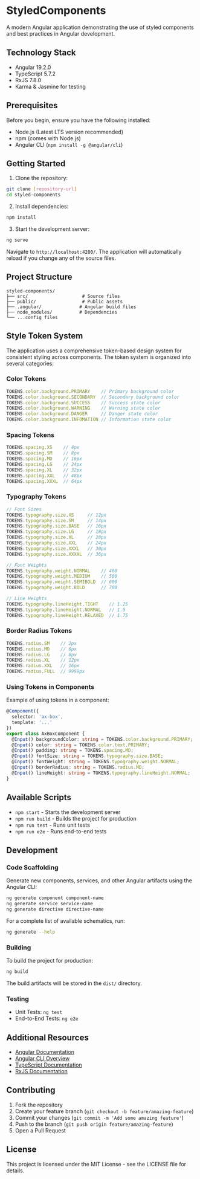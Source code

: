 # StyledComponents

A modern Angular application demonstrating the use of styled components and best practices in Angular development.

## Technology Stack

- Angular 19.2.0
- TypeScript 5.7.2
- RxJS 7.8.0
- Karma & Jasmine for testing

## Prerequisites

Before you begin, ensure you have the following installed:
- Node.js (Latest LTS version recommended)
- npm (comes with Node.js)
- Angular CLI (`npm install -g @angular/cli`)

## Getting Started

1. Clone the repository:
```bash
git clone [repository-url]
cd styled-components
```

2. Install dependencies:
```bash
npm install
```

3. Start the development server:
```bash
ng serve
```

Navigate to `http://localhost:4200/`. The application will automatically reload if you change any of the source files.

## Project Structure

```
styled-components/
├── src/                    # Source files
├── public/                 # Public assets
├── .angular/              # Angular build files
├── node_modules/          # Dependencies
└── ...config files
```

## Style Token System

The application uses a comprehensive token-based design system for consistent styling across components. The token system is organized into several categories:

### Color Tokens

```typescript
TOKENS.color.background.PRIMARY    // Primary background color
TOKENS.color.background.SECONDARY  // Secondary background color
TOKENS.color.background.SUCCESS    // Success state color
TOKENS.color.background.WARNING    // Warning state color
TOKENS.color.background.DANGER     // Danger state color
TOKENS.color.background.INFOMATION // Information state color
```

### Spacing Tokens

```typescript
TOKENS.spacing.XS    // 4px
TOKENS.spacing.SM    // 8px
TOKENS.spacing.MD    // 16px
TOKENS.spacing.LG    // 24px
TOKENS.spacing.XL    // 32px
TOKENS.spacing.XXL   // 48px
TOKENS.spacing.XXXL  // 64px
```

### Typography Tokens

```typescript
// Font Sizes
TOKENS.typography.size.XS     // 12px
TOKENS.typography.size.SM     // 14px
TOKENS.typography.size.BASE   // 16px
TOKENS.typography.size.LG     // 18px
TOKENS.typography.size.XL     // 20px
TOKENS.typography.size.XXL    // 24px
TOKENS.typography.size.XXXL   // 30px
TOKENS.typography.size.XXXXL  // 36px

// Font Weights
TOKENS.typography.weight.NORMAL    // 400
TOKENS.typography.weight.MEDIUM    // 500
TOKENS.typography.weight.SEMIBOLD  // 600
TOKENS.typography.weight.BOLD      // 700

// Line Heights
TOKENS.typography.lineHeight.TIGHT    // 1.25
TOKENS.typography.lineHeight.NORMAL   // 1.5
TOKENS.typography.lineHeight.RELAXED  // 1.75
```

### Border Radius Tokens

```typescript
TOKENS.radius.SM    // 2px
TOKENS.radius.MD    // 6px
TOKENS.radius.LG    // 8px
TOKENS.radius.XL    // 12px
TOKENS.radius.XXL   // 16px
TOKENS.radius.FULL  // 9999px
```

### Using Tokens in Components

Example of using tokens in a component:

```typescript
@Component({
  selector: 'ax-box',
  template: '...'
})
export class AxBoxComponent {
  @Input() backgroundColor: string = TOKENS.color.background.PRIMARY;
  @Input() color: string = TOKENS.color.text.PRIMARY;
  @Input() padding: string = TOKENS.spacing.MD;
  @Input() fontSize: string = TOKENS.typography.size.BASE;
  @Input() fontWeight: string = TOKENS.typography.weight.NORMAL;
  @Input() borderRadius: string = TOKENS.radius.MD;
  @Input() lineHeight: string = TOKENS.typography.lineHeight.NORMAL;
}
```

## Available Scripts

- `npm start` - Starts the development server
- `npm run build` - Builds the project for production
- `npm run test` - Runs unit tests
- `npm run e2e` - Runs end-to-end tests

## Development

### Code Scaffolding

Generate new components, services, and other Angular artifacts using the Angular CLI:

```bash
ng generate component component-name
ng generate service service-name
ng generate directive directive-name
```

For a complete list of available schematics, run:
```bash
ng generate --help
```

### Building

To build the project for production:
```bash
ng build
```

The build artifacts will be stored in the `dist/` directory.

### Testing

- Unit Tests: `ng test`
- End-to-End Tests: `ng e2e`

## Additional Resources

- [Angular Documentation](https://angular.dev)
- [Angular CLI Overview](https://angular.dev/tools/cli)
- [TypeScript Documentation](https://www.typescriptlang.org/docs/)
- [RxJS Documentation](https://rxjs.dev/)

## Contributing

1. Fork the repository
2. Create your feature branch (`git checkout -b feature/amazing-feature`)
3. Commit your changes (`git commit -m 'Add some amazing feature'`)
4. Push to the branch (`git push origin feature/amazing-feature`)
5. Open a Pull Request

## License

This project is licensed under the MIT License - see the LICENSE file for details.
